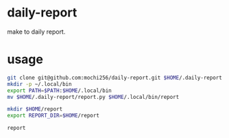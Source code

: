 # daily-report
make to daily report.

# usage
```bash
git clone git@github.com:mochi256/daily-report.git $HOME/.daily-report
mkdir -p ~/.local/bin
export PATH=$PATH:$HOME/.local/bin
mv $HOME/.daily-report/report.py $HOME/.local/bin/report

mkdir $HOME/report
export REPORT_DIR=$HOME/report

report
```
